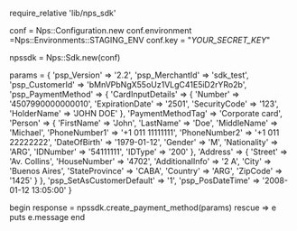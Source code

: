 require_relative 'lib/nps_sdk'

conf = Nps::Configuration.new
conf.environment =Nps::Environments::STAGING_ENV
conf.key = "_YOUR_SECRET_KEY_"

npssdk = Nps::Sdk.new(conf)

params = {
    'psp_Version' => '2.2',
    'psp_MerchantId' => 'sdk_test',
    'psp_CustomerId' => 'bMnVPbNgX55oUz1VLgC41E5iD2rYRo2b',
    'psp_PaymentMethod'  => {
        'CardInputDetails'  => {
            'Number' => '4507990000000010',
            'ExpirationDate' => '2501',
            'SecurityCode' => '123',
            'HolderName' => 'JOHN DOE'
            },
        'PaymentMethodTag' => 'Corporate card',
        'Person'  => {
            'FirstName' => 'John',
            'LastName' => 'Doe',
            'MiddleName' => 'Michael',
            'PhoneNumber1' => '+1 011 11111111',
            'PhoneNumber2' => '+1 011 22222222',
            'DateOfBirth' => '1979-01-12',
            'Gender' => 'M',
            'Nationality' => 'ARG',
            'IDNumber' => '54111111',
            'IDType' => '200'
            },
        'Address'  => {
            'Street' => 'Av. Collins',
            'HouseNumber' => '4702',
            'AdditionalInfo' => '2 A',
            'City' => 'Buenos Aires',
            'StateProvince' => 'CABA',
            'Country' => 'ARG',
            'ZipCode' => '1425'
            }
    },
    'psp_SetAsCustomerDefault' => '1',
    'psp_PosDateTime' => '2008-01-12 13:05:00'
}

begin 
    response = npssdk.create_payment_method(params) 
rescue => e 
    puts e.message 
end 
